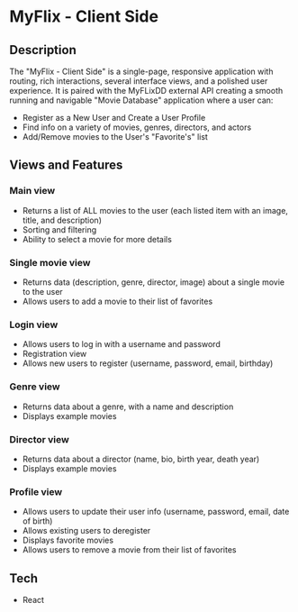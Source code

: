 # MyFlix - Client Side

## Description

The "MyFlix - Client Side" is a single-page, responsive application with routing, rich interactions, several interface
views, and a polished user experience. It is paired with the MyFLixDD external API creating a smooth running and navigable "Movie Database" application where a user can:
 
* Register as a New User and Create a User Profile
* Find info on a variety of movies, genres, directors, and actors
* Add/Remove movies to the User's "Favorite's" list

## Views and Features

### Main view
* Returns a list of ALL movies to the user (each listed item with an image, title, and description)
* Sorting and filtering
* Ability to select a movie for more details
### Single movie view
* Returns data (description, genre, director, image) about a single movie to the user
* Allows users to add a movie to their list of favorites
### Login view
* Allows users to log in with a username and password
* Registration view
* Allows new users to register (username, password, email, birthday)
### Genre view
* Returns data about a genre, with a name and description
* Displays example movies
### Director view
* Returns data about a director (name, bio, birth year, death year)
* Displays example movies
### Profile view
* Allows users to update their user info (username, password, email, date of birth)
* Allows existing users to deregister
* Displays favorite movies
* Allows users to remove a movie from their list of favorites

## Tech
* React

